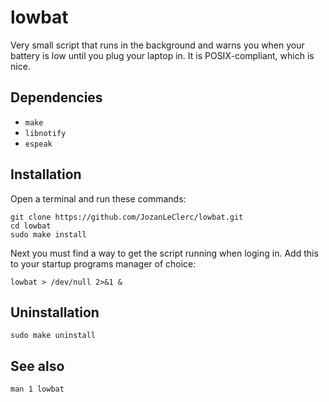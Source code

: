 # lowbat

Very small script that runs in the background and warns you when your battery is low until you plug your laptop in. It is POSIX-compliant, which is nice.

## Dependencies

+ `make`
+ `libnotify`
+ `espeak`

## Installation

Open a terminal and run these commands:

```shell
git clone https://github.com/JozanLeClerc/lowbat.git
cd lowbat
sudo make install
```

Next you must find a way to get the script running when loging in. Add this to your startup programs manager of choice:

```shell
lowbat > /dev/null 2>&1 &
```

## Uninstallation

```shell
sudo make uninstall
```

## See also

```shell
man 1 lowbat
```